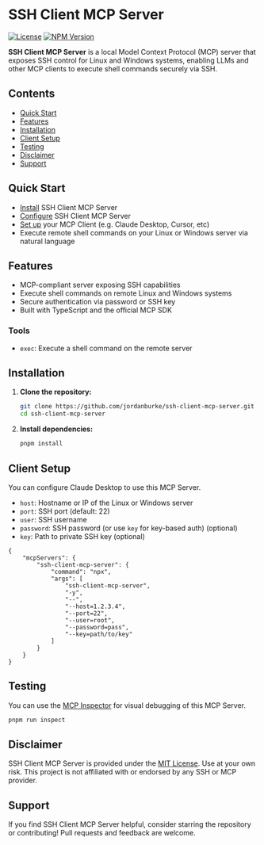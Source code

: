 # SSH Client MCP Server

[![License](https://img.shields.io/github/license/jordanburke/ssh-client-mcp-server)](./LICENSE)
[![NPM Version](https://img.shields.io/npm/v/ssh-mcp)](https://www.npmjs.com/package/ssh-mcp)

**SSH Client MCP Server** is a local Model Context Protocol (MCP) server that exposes SSH control for Linux and Windows systems, enabling LLMs and other MCP clients to execute shell commands securely via SSH.

## Contents

- [Quick Start](#quick-start)
- [Features](#features)
- [Installation](#installation)
- [Client Setup](#client-setup)
- [Testing](#testing)
- [Disclaimer](#disclaimer)
- [Support](#support)

## Quick Start

- [Install](#installation) SSH Client MCP Server
- [Configure](#configuration) SSH Client MCP Server
- [Set up](#client-setup) your MCP Client (e.g. Claude Desktop, Cursor, etc)
- Execute remote shell commands on your Linux or Windows server via natural language

## Features

- MCP-compliant server exposing SSH capabilities
- Execute shell commands on remote Linux and Windows systems
- Secure authentication via password or SSH key
- Built with TypeScript and the official MCP SDK

### Tools

- `exec`: Execute a shell command on the remote server

## Installation

1. **Clone the repository:**
   ```bash
   git clone https://github.com/jordanburke/ssh-client-mcp-server.git
   cd ssh-client-mcp-server
   ```
2. **Install dependencies:**
   ```bash
   pnpm install
   ```

## Client Setup

You can configure Claude Desktop to use this MCP Server.
   - `host`: Hostname or IP of the Linux or Windows server
   - `port`: SSH port (default: 22)
   - `user`: SSH username
   - `password`: SSH password (or use `key` for key-based auth) (optional)
   - `key`: Path to private SSH key (optional)


```commandline
{
    "mcpServers": {
        "ssh-client-mcp-server": {
            "command": "npx",
            "args": [
                "ssh-client-mcp-server",
                "-y",
                "--",
                "--host=1.2.3.4",
                "--port=22",
                "--user=root",
                "--password=pass",
                "--key=path/to/key"
            ]
        }
    }
}
```

## Testing

You can use the [MCP Inspector](https://modelcontextprotocol.io/docs/tools/inspector) for visual debugging of this MCP Server.

```sh
pnpm run inspect
```

## Disclaimer

SSH Client MCP Server is provided under the [MIT License](./LICENSE). Use at your own risk. This project is not affiliated with or endorsed by any SSH or MCP provider.

## Support

If you find SSH Client MCP Server helpful, consider starring the repository or contributing! Pull requests and feedback are welcome. 
